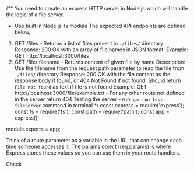 /**
  You need to create an express HTTP server in Node.js which will handle the logic of a file server.
  - Use built in Node.js `fs` module
  The expected API endpoints are defined below,
  1. GET /files - Returns a list of files present in `./files/` directory
    Response: 200 OK with an array of file names in JSON format.
    Example: GET http://localhost:3000/files
  2. GET /file/:filename - Returns content of given file by name
     Description: Use the filename from the request path parameter to read the file from `./files/` directory
     Response: 200 OK with the file content as the response body if found, or 404 Not Found if not found. Should return `File not found` as text if file is not found
     Example: GET http://localhost:3000/file/example.txt
    - For any other route not defined in the server return 404
    Testing the server - run `npm run test-fileServer` command in terminal
 */
const express = require('express');
const fs = require('fs');
const path = require('path');
const app = express();


module.exports = app;


Think of a route parameter as a variable in the URL that can change each time someone accesses it. The params object (req.params) is where Express stores these values so you can use them in your route handlers.

Check
